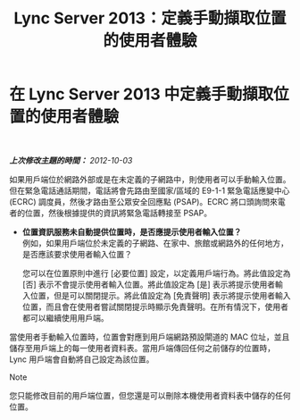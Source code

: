﻿---
title: Lync Server 2013：定義手動擷取位置的使用者體驗
TOCTitle: 定義手動擷取位置的使用者體驗
ms:assetid: d37f67d3-e248-483b-b64c-3986559ef357
ms:mtpsurl: https://technet.microsoft.com/zh-tw/library/Gg398912(v=OCS.15)
ms:contentKeyID: 49292429
ms.date: 08/24/2015
mtps_version: v=OCS.15
ms.translationtype: HT
---

# 在 Lync Server 2013 中定義手動擷取位置的使用者體驗

 

_**上次修改主題的時間：** 2012-10-03_

如果用戶端位於網路外部或是在未定義的子網路中，則使用者可以手動輸入位置。但在緊急電話通話期間，電話將會先路由至國家/區域的 E9-1-1 緊急電話應變中心 (ECRC) 調度員，然後才路由至公眾安全回應點 (PSAP)。ECRC 將口頭詢問來電者的位置，然後根據提供的資訊將緊急電話轉接至 PSAP。

  - **位置資訊服務未自動提供位置時，是否應提示使用者輸入位置？**  
    例如，如果用戶端位於未定義的子網路、在家中、旅館或網路外的任何地方，是否應該要求使用者輸入位置？
    
    您可以在位置原則中進行 \[必要位置\] 設定，以定義用戶端行為。將此值設定為 \[否\] 表示不會提示使用者輸入位置。將此值設定為 \[是\] 表示將提示使用者輸入位置，但是可以關閉提示。將此值設定為 \[免責聲明\] 表示將提示使用者輸入位置，而且會在使用者嘗試關閉提示時顯示免責聲明。在所有情況下，使用者都可以繼續使用用戶端。

當使用者手動輸入位置時，位置會對應到用戶端網路預設閘道的 MAC 位址，並且儲存至用戶端上的每一使用者資料表。當用戶端傳回任何之前儲存的位置時，Lync 用戶端會自動將自己設定為該位置。

> [!NOTE]  
> 您只能修改目前的用戶端位置，但您還是可以刪除本機使用者資料表中儲存的任何位置。


